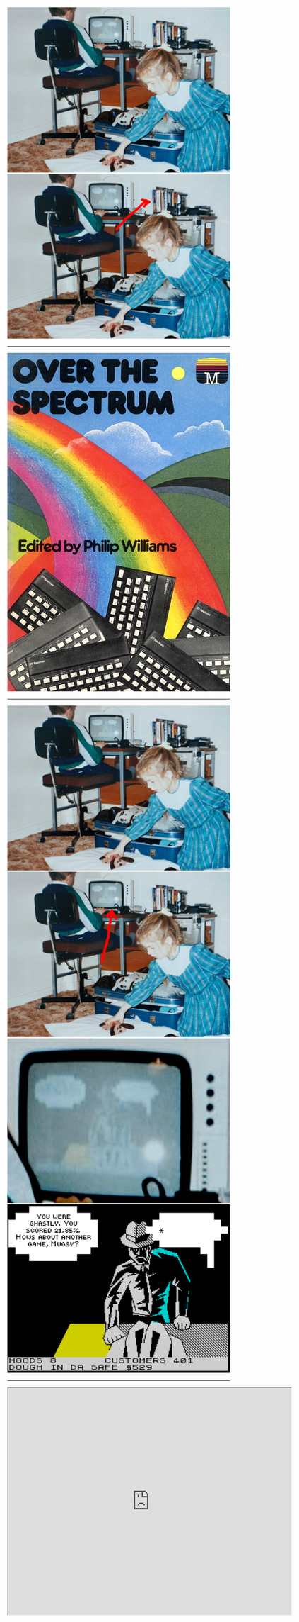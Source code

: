 <div class="r-stack r-stretch">
<img class="blur-edges" src="images/MattAge10.jpeg">
<img class="fragment blur-edges" src="images/MattAge10_book_highlight.jpeg">
</div>

---

<img class=r-stretch src="images/over_the_spectrum.png">

---

<div class="r-stack r-stretch">
<img class="blur-edges" src="images/MattAge10.jpeg">
<img class="fragment blur-edges" src="images/MattAge10_game_highlight.jpeg">
<img class="fragment blur-edges" src="images/TvCloseup.jpeg">
<img class="fragment blur-edges" src="images/mugsy.png">
</div>

---

<iframe src="https://spectrum.xania.org/embed.html?load=https%3A%2F%2Fcors.archive.org%2Fcors%2Fzx_Mugsy_1984_Melbourne_House%2FMugsy_1984_Melbourne_House.z80" 
data-preload width=640px height=512px>

---

<div class="r-stack r-stretch">
<img class="blur-edges" src="images/AcornUser1.png">
<img class="fragment blur-edges" src="images/AcornUser2.png">
</div>

---

<img class="r-stretch blur-edges" src="images/JuliaTypeIn.png">

---

<img class="r-stretch blur-edges" src="images/irclient.png">

Thanks [Gerph](https://gerph.org/riscos/ramble/earlyinternet-serversirc.html#IRClient).

<!-- .element: class="attribution" -->

---

<img class="r-stretch blur-edges" src="images/irclient-source.png">

Source on GitHub: [mattgodbolt/irclient](https://github.com/mattgodbolt/irclient).

<!-- .element: class="attribution" -->

---

<img class="r-stretch blur-edges" src="images/xania.png">

Source on GitHub: [mattgodbolt/xania](https://github.com/mattgodbolt/xania).

<!-- .element: class="attribution" -->

Notes:

- Mud
- irony of first C++ code was "eliza" <-> AI
- mention talk on updating the code?

---

<img class="r-stretch blur-edges" src="images/MattGames.png">

---

```asmsh
  MOV.W	@strip+, vert		        ; get the vertex number
  ADD		#24, kmPtr			        ; move kmPtr past UV

  FMOV.D	@uvArray+, UV		      ; get the UV values
  MOV		vert, uvPasted

  ADD		#24, kmPtrPasted	      ; move kmPtrPasted past
  SHLL2	uvPasted			          ; uvPasted *= 4

  MOV.W	@strip+, nextVert	      ; get the next vertex number

  SHLL8	vert				            ; vert = vert * 256

  ADD		uvPasted, uvPasted      ; uvPasted *= 8 in total now

  SHLR2	vert				            ; vert = (vert * 256) / 4  == vert * 64

  ADD		uvArrayPasted, uvPasted	; uvPasted points at the pasted UVs
```

Source on GitHub: [mattgodbolt/reddog](https://github.com/mattgodbolt/reddog)

<!-- .element: class="attribution" -->

---

<img class="r-stretch" src="images/CE.png">

---

# Assembly is still important!

Notes:

# KNOWING HOW THINGS REALLY WORK

---

<img class="r-stretch blur-edges" src="images/MattYellsAtCloud.png">
